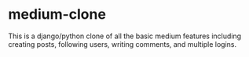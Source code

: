 # medium-clone

This is a django/python clone of all the basic medium features including creating posts, following users, writing comments,
and multiple logins.
